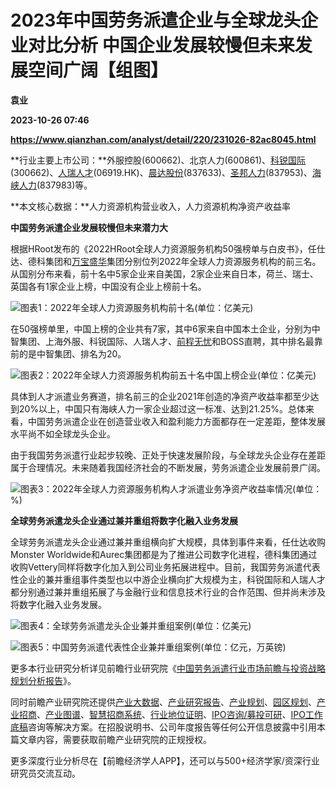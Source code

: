 # 2023年中国劳务派遣企业与全球龙头企业对比分析 中国企业发展较慢但未来发展空间广阔【组图】
**袁业**

**2023-10-26 07:46**

**https://www.qianzhan.com/analyst/detail/220/231026-82ac8045.html**

**行业主要上市公司：**外服控股(600662)、北京人力(600861)、[科锐国际](https://stock.qianzhan.com/hs/zhengquan_300662.SZ.html)(300662)、[人瑞人才](https://stock.qianzhan.com/hk/zhengquan_06919.HK.html)(06919.HK)、[晨达股份](https://stock.qianzhan.com/neeq/zhengquan_837633.OC.html)(837633)、[圣邦人力](https://stock.qianzhan.com/neeq/zhengquan_837953.OC.html)(837953)、[海峡人力](https://stock.qianzhan.com/neeq/zhengquan_837983.OC.html)(837983)等。

**本文核心数据：**人力资源机构营业收入，人力资源机构净资产收益率

**中国劳务派遣企业发展较慢但未来潜力大**

根据HRoot发布的《2022HRoot全球人力资源服务机构50强榜单与白皮书》，任仕达、德科集团和[万宝盛华](https://stock.qianzhan.com/hk/zhengquan_02180.HK.html)集团分别位列2022年全球人力资源服务机构的前三名。从国别分布来看，前十名中5家企业来自美国，2家企业来自日本，荷兰、瑞士、英国各有1家企业上榜，中国没有企业上榜前十名。

![图表1：2022年全球人力资源服务机构前十名(单位：亿美元)](https://img3.qianzhan.com/news/202310/26/20231026-3f15fe6f6a23b30a.jpg)

在50强榜单里，中国上榜的企业共有7家，其中6家来自中国本土企业，分别为中智集团、上海外服、科锐国际、人瑞人才、[前程无忧](https://stock.qianzhan.com/us/zhengquan_JOBS.O.html)和BOSS直聘，其中排名最靠前的是中智集团、排名为20。

![图表2：2022年全球人力资源服务机构前五十名中国上榜企业(单位：亿美元)](https://img3.qianzhan.com/news/202310/26/20231026-1e72d1e35a4a5307.jpg)

具体到人才派遣业务赛道，排名前三的企业2021年创造的净资产收益率都至少达到20%以上，中国只有海峡人力一家企业超过这一标准、达到21.25%。总体来看，中国劳务派遣企业在创造营业收入和盈利能力方面都存在一定差距，整体发展水平尚不如全球龙头企业。

由于我国劳务派遣行业起步较晚、正处于快速发展阶段，与全球龙头企业存在差距属于合理情况。未来随着我国经济社会的不断发展，劳务派遣企业发展前景广阔。

![图表3：2022年全球人力资源服务机构人才派遣业务净资产收益率情况(单位：%)](https://img3.qianzhan.com/news/202310/26/20231026-e485461f76a45fb2.jpg)

**全球劳务派遣龙头企业通过兼并重组将数字化融入业务发展**

全球劳务派遣龙头企业通过兼并重组横向扩大规模，具体到事件来看，任仕达收购Monster Worldwide和Aurec集团都是为了推进公司数字化进程，德科集团通过收购Vettery同样将数字化加入到公司业务拓展进程中。目前，我国劳务派遣代表性企业的兼并重组事件类型也以中游企业横向扩大规模为主，科锐国际和人瑞人才都分别通过兼并重组拓展了与金融行业和信息技术行业的合作范围、但并尚未涉及将数字化融入业务发展。

![图表4：全球劳务派遣龙头企业兼并重组案例(单位：亿美元)](https://img3.qianzhan.com/news/202310/26/20231026-61a9e50bc0d8fe38.jpg)

![图表5：中国劳务派遣代表性企业兼并重组案例(单位：亿元，万英镑)](https://img3.qianzhan.com/news/202310/26/20231026-7e881a77e9e1dbdf.jpg)

更多本行业研究分析详见前瞻行业研究院《[中国劳务派遣行业市场前瞻与投资战略规划分析报告](https://bg.qianzhan.com/report/detail/b45c1034a102497f.html)》。

同时前瞻产业研究院还提供[产业大数据](https://d.qianzhan.com/)、[产业研究报告](https://bg.qianzhan.com/report/hotlist/)、[产业规划](https://f.qianzhan.com/chanyeguihua2/)、[园区规划](https://f.qianzhan.com/yuanqu/)、[产业招商](https://f.qianzhan.com/chanyezhaoshang/)、[产业图谱](https://bg.qianzhan.com/report/lianglian/)、[智慧招商系统](https://z.qianzhan.com/)、[行业地位证明](https://bg.qianzhan.com/report/qyppcs)、[IPO咨询/募投可研](https://ipo.qianzhan.com/mutou/)、[IPO工作底稿](https://ipo.qianzhan.com/digao/)咨询等解决方案。在招股说明书、公司年度报告等任何公开信息披露中引用本篇文章内容，需要获取前瞻产业研究院的正规授权。

更多深度行业分析尽在【前瞻经济学人APP】，还可以与500+经济学家/资深行业研究员交流互动。